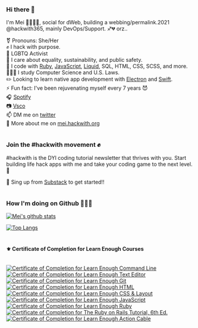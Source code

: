 <!--
**masaakifuruki/masaakifuruki** is a ✨ _special_ ✨ repository because its `README.md` (this file) appears on your GitHub profile.
-->

### Hi there 👋

 I'm Mei 👩🏻‍💻🏡, social for dWeb, building a webbing/permalink.2021 
@hackwith365, mainly DevOps/Support. ♐💔 orz..

 ⚧ Pronouns: She/Her
<br />
 ✊ I hack with purpose.
<br />
 🌈 LGBTQ Activist
<br />
 💛 I care about equality, sustainability, and public safety.
<br />
 🚀 I code with [Ruby](https://www.ruby-lang.org/en/), [JavaScript](https://developer.mozilla.org/en-US/docs/Web/JavaScript), [Liquid](https://shopify.github.io/liquid/), SQL, HTML, CSS, SCSS, and more.
<br />
 👩🏻‍🎓 I study Computer Science and U.S. Laws.
<br />
 ✏️ Looking to learn native app development with [Electron](https://www.electronjs.org/) and [Swift](https://developer.apple.com/swift/).
<br />
 ⚡ Fun fact: I've been rejuvenating myself every 7 years 😈
<br />
 🎧 [Spotify](https://open.spotify.com/user/rhgv4a8bs7g4wz80ivxat5xwy)
<br />
 📷 [Vsco](https://vsco.co/dancewithpigeons/gallery)
<br />
 📫 DM me on [twitter](https://twitter.com/meiokubo)
<br />
 👀 More about me on [mei.hackwith.org](https://mei.hackwith.org)
<br />

#

### Join the #hackwith movement ✊
#hackwith is the DYI coding tutorial newsletter that thrives with you. Start building life hack apps with me and take your coding game to the next level. 🚀

📧 Sing up from [Substack](https://hackwith.substack.com/) to get started!!

#

### How I'm doing on Github 👩🏻‍💻

[![Mei's github stats](https://github-readme-stats.vercel.app/api?username=meiokubo&show_icons=true)](https://github.com/anuraghazra/github-readme-stats)

[![Top Langs](https://github-readme-stats.vercel.app/api/top-langs/?username=meiokubo&layout=compact)](https://github.com/anuraghazra/github-readme-stats)

#
#### ⚜️ Certificate of Completion for Learn Enough Courses
<br />
<a href="https://www.learnenough.com/certificates/mokubo"><img src="https://www.learnenough.com/certificates/mokubo/command-line-tutorial.svg" alt="Certificate of Completion for Learn Enough Command Line"></a><a href="https://www.learnenough.com/certificates/mokubo"><img src="https://www.learnenough.com/certificates/mokubo/text-editor-tutorial.svg" alt="Certificate of Completion for Learn Enough Text Editor"></a><a href="https://www.learnenough.com/certificates/mokubo"><img src="https://www.learnenough.com/certificates/mokubo/git-tutorial.svg" alt="Certificate of Completion for Learn Enough Git"></a><a href="https://www.learnenough.com/certificates/mokubo"><img src="https://www.learnenough.com/certificates/mokubo/html-tutorial.svg" alt="Certificate of Completion for Learn Enough HTML"></a><a href="https://www.learnenough.com/certificates/mokubo"><img src="https://www.learnenough.com/certificates/mokubo/css-and-layout-tutorial.svg" alt="Certificate of Completion for Learn Enough CSS &amp; Layout"></a><a href="https://www.learnenough.com/certificates/mokubo"><img src="https://www.learnenough.com/certificates/mokubo/javascript-tutorial.svg" alt="Certificate of Completion for Learn Enough JavaScript"></a><a href="https://www.learnenough.com/certificates/mokubo"><img src="https://www.learnenough.com/certificates/mokubo/ruby-tutorial.svg" alt="Certificate of Completion for Learn Enough Ruby"></a><a href="https://www.learnenough.com/certificates/mokubo"><img src="https://www.learnenough.com/certificates/mokubo/ruby-on-rails-6th-edition-tutorial.svg" alt="Certificate of Completion for The Ruby on Rails Tutorial, 6th Ed."></a><a href="https://www.learnenough.com/certificates/mokubo"><img src="https://www.learnenough.com/certificates/mokubo/action-cable-tutorial.svg" alt="Certificate of Completion for Learn Enough Action Cable"></a>
